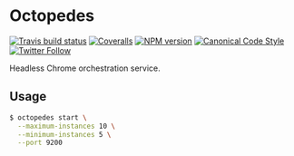 # Octopedes

[![Travis build status](http://img.shields.io/travis/gajus/octopedes/master.svg?style=flat-square)](https://travis-ci.org/gajus/octopedes)
[![Coveralls](https://img.shields.io/coveralls/gajus/octopedes.svg?style=flat-square)](https://coveralls.io/github/gajus/octopedes)
[![NPM version](http://img.shields.io/npm/v/octopedes.svg?style=flat-square)](https://www.npmjs.org/package/octopedes)
[![Canonical Code Style](https://img.shields.io/badge/code%20style-canonical-blue.svg?style=flat-square)](https://github.com/gajus/canonical)
[![Twitter Follow](https://img.shields.io/twitter/follow/kuizinas.svg?style=social&label=Follow)](https://twitter.com/kuizinas)

Headless Chrome orchestration service.

## Usage

```bash
$ octopedes start \
  --maximum-instances 10 \
  --minimum-instances 5 \
  --port 9200

```

